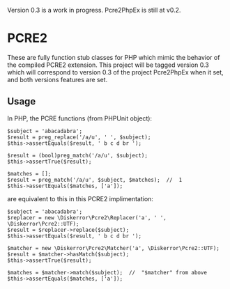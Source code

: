 Version 0.3 is a work in progress. Pcre2PhpEx is still at v0.2.

# PCRE2
These are fully function stub classes for PHP which mimic the behavior of the compiled PCRE2 extension. This project will be tagged version 0.3 which will correspond to version 0.3 of the project Pcre2PhpEx when it set, and both versions features are set.

## Usage
In PHP, the PCRE functions (from PHPUnit object):
```
$subject = 'abacadabra';
$result = preg_replace('/a/u', ' ', $subject);
$this->assertEquals($result, ' b c d br ');

$result = (bool)preg_match('/a/u', $subject);
$this->assertTrue($result);

$matches = [];
$result = preg_match('/a/u', $subject, $matches);  //  1
$this->assertEquals($matches, ['a']);
```
are equivalent to this in this PCRE2 implimentation:
```
$subject = 'abacadabra';
$replacer = new \Diskerror\Pcre2\Replacer('a', ' ', \Diskerror\Pcre2::UTF);
$result = $replacer->replace($subject);
$this->assertEquals($result, ' b c d br ');

$matcher = new \Diskerror\Pcre2\Matcher('a', \Diskerror\Pcre2::UTF);
$result = $matcher->hasMatch($subject);
$this->assertTrue($result);

$matches = $matcher->match($subject);  //  "$matcher" from above
$this->assertEquals($matches, ['a']);
```
